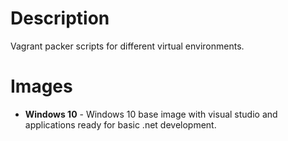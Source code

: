 # Description
Vagrant packer scripts for different virtual environments.

# Images
- **Windows 10** - Windows 10 base image with visual studio and applications ready for basic .net development.
